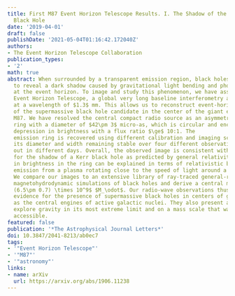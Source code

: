 ```yaml
---
title: First M87 Event Horizon Telescope Results. I. The Shadow of the Supermassive
  Black Hole
date: '2019-04-01'
draft: false
publishDate: '2021-05-04T01:16:42.172040Z'
authors:
- The Event Horizon Telescope Collaboration
publication_types:
- '2'
math: true
abstract: When surrounded by a transparent emission region, black holes are expected
  to reveal a dark shadow caused by gravitational light bending and photon capture
  at the event horizon. To image and study this phenomenon, we have assembled the
  Event Horizon Telescope, a global very long baseline interferometry array observing
  at a wavelength of $1.3$ mm. This allows us to reconstruct event-horizon-scale images
  of the supermassive black hole candidate in the center of the giant elliptical galaxy
  M87. We have resolved the central compact radio source as an asymmetric bright emission
  ring with a diameter of $42\pm 3$ micro-as, which is circular and encompasses a central
  depression in brightness with a flux ratio $\ge$ 10:1. The
  emission ring is recovered using different calibration and imaging schemes, with
  its diameter and width remaining stable over four different observations carried
  out in different days. Overall, the observed image is consistent with expectations
  for the shadow of a Kerr black hole as predicted by general relativity. The asymmetry
  in brightness in the ring can be explained in terms of relativistic beaming of the
  emission from a plasma rotating close to the speed of light around a black hole.
  We compare our images to an extensive library of ray-traced general-relativistic
  magnetohydrodynamic simulations of black holes and derive a central mass of $M =
  (6.5\pm 0.7) \times 10^9$ $M_\odot$. Our radio-wave observations thus provide powerful
  evidence for the presence of supermassive black holes in centers of galaxies and
  as the central engines of active galactic nuclei. They also present a new tool to
  explore gravity in its most extreme limit and on a mass scale that was so far not
  accessible.
featured: false
publication: '*The Astrophysical Journal Letters*'
doi: 10.3847/2041-8213/ab0ec7
tags:
- '"Event Horizon Telescope"'
- '"M87"'
- '"astronomy"'
links:
- name: arXiv
  url: https://arxiv.org/abs/1906.11238
---
```

